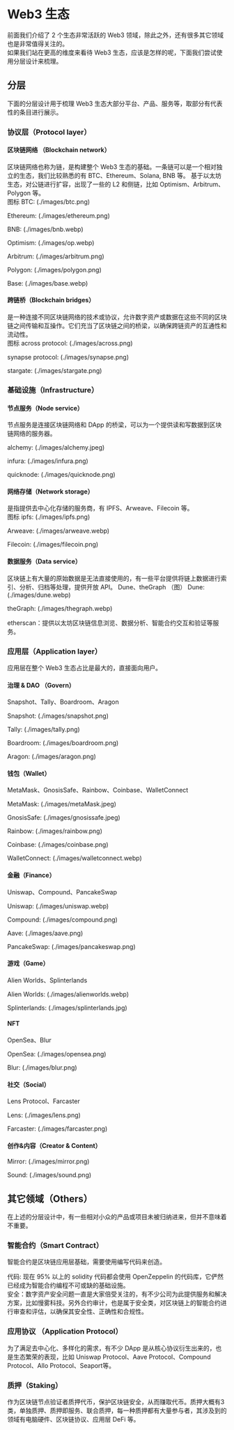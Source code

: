 # Web3 生态
前面我们介绍了 2 个生态非常活跃的 Web3 领域，除此之外，还有很多其它领域也是非常值得关注的。
<br>
如果我们站在更高的维度来看待 Web3 生态，应该是怎样的呢，下面我们尝试使用分层设计来梳理。

## 分层
下面的分层设计用于梳理 Web3 生态大部分平台、产品、服务等，取部分有代表性的条目进行展示。

### 协议层（Protocol layer）

#### 区块链网络 （Blockchain network）
区块链网络也称为链，是构建整个 Web3 生态的基础。一条链可以是一个相对独立的生态，我们比较熟悉的有 BTC、Ethereum、Solana, BNB 等。
基于以太坊生态，对公链进行扩容，出现了一些的 L2 和侧链，比如 Optimism、Arbitrum、Polygon 等。
<br>图标
BTC: (./images/btc.png)

Ethereum: (./images/ethereum.png)

BNB: (./images/bnb.webp)

Optimism: (./images/op.webp)

Arbitrum: (./images/arbitrum.png)

Polygon: (./images/polygon.png)

Base: (./images/base.webp)

#### 跨链桥（Blockchain bridges）
是一种连接不同区块链网络的技术或协议，允许数字资产或数据在这些不同的区块链之间传输和互操作。它们充当了区块链之间的桥梁，以确保跨链资产的互通性和流动性。
<br>图标
across protocol: (./images/across.png)

synapse protocol: (./images/synapse.png)

stargate: (./images/stargate.png)

### 基础设施（Infrastructure）

#### 节点服务（Node service）
节点服务是连接区块链网络和 DApp 的桥梁，可以为一个提供读和写数据到区块链网络的服务器。

alchemy: (./images/alchemy.jpeg)

infura: (./images/infura.png)

quicknode: (./images/quicknode.png)

#### 网络存储（Network storage）
是指提供去中心化存储的服务商，有 IPFS、Arweave、Filecoin 等。
<br>图标
ipfs: (./images/ipfs.png)

Arweave: (./images/arweave.webp)

Filecoin: (./images/filecoin.png)

#### 数据服务（Data service）
区块链上有大量的原始数据是无法直接使用的，有一些平台提供将链上数据进行索引、分析、归档等处理，提供开放 API。
Dune、theGraph
（图）
Dune: (./images/dune.webp)

theGraph: (./images/thegraph.webp)

etherscan：提供以太坊区块链信息浏览、数据分析、智能合约交互和验证等服务。

### 应用层（Application layer）
应用层在整个 Web3 生态占比是最大的，直接面向用户。

#### 治理 & DAO （Govern）
Snapshot、Tally、Boardroom、Aragon

Snapshot: (./images/snapshot.png)

Tally: (./images/tally.png)

Boardroom: (./images/boardroom.png)

Aragon: (./images/aragon.png)

#### 钱包（Wallet）
MetaMask、GnosisSafe、Rainbow、Coinbase、WalletConnect

MetaMask: (./images/metaMask.jpeg)

GnosisSafe: (./images/gnosissafe.jpeg)

Rainbow: (./images/rainbow.png)

Coinbase: (./images/coinbase.png)

WalletConnect: (./images/walletconnect.webp)

#### 金融（Finance）
Uniswap、Compound、PancakeSwap

Uniswap: (./images/uniswap.webp)

Compound: (./images/compound.png)

Aave: (./images/aave.png)

PancakeSwap: (./images/pancakeswap.png)

#### 游戏（Game）
Alien Worlds、Splinterlands

Alien Worlds: (./images/alienworlds.webp)

Splinterlands: (./images/splinterlands.jpg)

#### NFT
OpenSea、Blur

OpenSea: (./images/opensea.png)

Blur: (./images/blur.png)

#### 社交（Social）
Lens Protocol、Farcaster

Lens: (./images/lens.png)

Farcaster: (./images/farcaster.png)

#### 创作&内容（Creator & Content）

Mirror: (./images/mirror.png)

Sound: (./images/sound.png)

## 其它领域（Others）
在上述的分层设计中，有一些相对小众的产品或项目未被归纳进来，但并不意味着不重要。

### 智能合约（Smart Contract）
智能合约是区块链应用层基础，需要使用编写代码来创造。

代码: 现在 95% 以上的 solidity 代码都会使用 OpenZeppelin 的代码库，它俨然已经成为智能合约编程不可或缺的基础设施。
<br>
安全：数字资产安全问题一直是大家倍受关注的，有不少公司为此提供服务和解决方案，比如慢雾科技。另外合约审计，也是属于安全类，对区块链上的智能合约进行审查和评估，以确保其安全性、正确性和合规性。

### 应用协议 （Application Protocol）
为了满足去中心化、多样化的需求，有不少 DApp 是从核心协议衍生出来的，也是生态繁荣的表现，比如 Uniswap Protocol、Aave Protocol、Compound Protocol、Allo Protocol、Seaport等。

### 质押（Staking）
作为区块链节点验证者质押代币，保护区块链安全，从而赚取代币。质押大概有3类，单独质押、质押即服务、联合质押，每一种质押都有大量参与者，其涉及到的领域有电脑硬件、区块链协议、应用层 DeFi 等。


